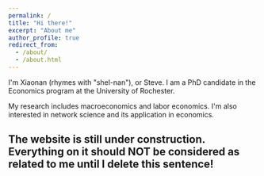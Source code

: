 ```yaml
---
permalink: /
title: "Hi there!"
excerpt: "About me"
author_profile: true
redirect_from: 
  - /about/
  - /about.html
---
```



I'm Xiaonan (rhymes with "shel-nan"), or Steve. I am a PhD candidate in the Economics program at the University of Rochester.

My research includes macroeconomics and labor economics. I'm also interested in network science and its application in economics.

## The website is still under construction. Everything on it should NOT be considered as related to me until I delete this sentence!
